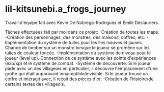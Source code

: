 # lil-kitsunebi.a_frogs_journey
Travail d'équipe fait avec Kevin De Nobrega-Rodrigues et Émile Deslauriers.

Tâches effectuées fait par moi dans ce projet:
-Création de toutes les maps.
-Création des personnages, des monstres, des maisons, coffres, etc.
-Implémentation du système de tuiles pour les îles mauves et jaunes. Chance de tomber sur un monstre lorsque le joueur se promène sur les tuiles de couleur foncée.
-Implémentation du système de niveau pour le joueur (level up). Connection de ce système avec les points d'expériences (exp/xp) et le système de combat.
-Système de découverte. Si le joueur parle avec un des villageois en particulier, il découvre l'emplacement d'une grotte qui était auparavant innaceptible/invisible. Si le joueur trouve un coffre et intéragit avec, il reçoit des pièces d'or.
-Création de l'histoire/de certains textes des villageois.
